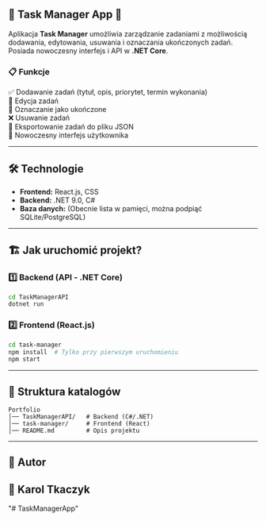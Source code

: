 ## **📌 Task Manager App 🚀**
Aplikacja **Task Manager** umożliwia zarządzanie zadaniami z możliwością dodawania, edytowania, usuwania i oznaczania ukończonych zadań. Posiada nowoczesny interfejs i API w **.NET Core**.

### **📋 Funkcje**
✅ Dodawanie zadań (tytuł, opis, priorytet, termin wykonania)  
📝 Edycja zadań  
🔄 Oznaczanie jako ukończone  
❌ Usuwanie zadań  
📂 Eksportowanie zadań do pliku JSON  
🎨 Nowoczesny interfejs użytkownika  

---

## **🛠️ Technologie**
- **Frontend:** React.js, CSS  
- **Backend:** .NET 9.0, C#  
- **Baza danych:** (Obecnie lista w pamięci, można podpiąć SQLite/PostgreSQL)  

---

## **🏗️ Jak uruchomić projekt?**

### **1️⃣ Backend (API - .NET Core)**
```bash
cd TaskManagerAPI
dotnet run
```

### **2️⃣ Frontend (React.js)**
```bash
cd task-manager
npm install  # Tylko przy pierwszym uruchomieniu
npm start
```

---

## **📂 Struktura katalogów**
```
Portfolio
│── TaskManagerAPI/   # Backend (C#/.NET)
│── task-manager/     # Frontend (React)
│── README.md         # Opis projektu
```

---

## **📄 Autor**
👤 **Karol Tkaczyk**  
---
"# TaskManagerApp" 
